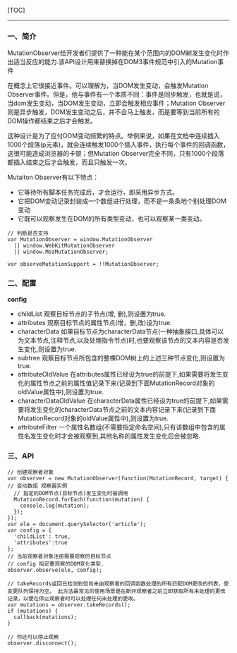 [TOC]
***

### 一、简介
MutationObserver给开发者们提供了一种能在某个范围内的DOM树发生变化时作出适当反应的能力.该API设计用来替换掉在DOM3事件规范中引入的Mutation事件

在概念上它很接近事件。可以理解为，当DOM发生变动，会触发Mutation Observer事件。但是，他与事件有一个本质不同：事件是同步触发，也就是说，当dom发生变动，当DOM发生变动，立即会触发相应事件；Mutation Observer则是异步触发，DOM发生变动之后，并不会马上触发，而是要等到当前所有的DOM操作都结束之后才会触发。

这种设计是为了应付DOM变动频繁的特点。举例来说，如果在文档中连续插入1000个段落(p元素)，就会连续触发1000个插入事件，执行每个事件的回调函数，这很可能造成浏览器的卡顿；但Mutation Observer完全不同，只有1000个段落都插入结束之后才会触发，而且只触发一次。

Mutaiton Observer有以下特点：
* 它等待所有脚本任务完成后，才会运行，即采用异步方式。
* 它把DOM变动记录封装成一个数组进行处理，而不是一条条地个别处理DOM变动
* 它既可以观察发生在DOM的所有类型变动，也可以观察某一类变动。

```JS
// 判断是否支持
var MutationObserver = window.MutationObserver
  || window.WebKitMutationObserver
  || window.MozMutationObserver;
 
var observeMutationSupport = !!MutationObserver;
```

### 二、配置

**config**
* childList	观察目标节点的子节点(增, 删),则设置为true.
* attributes	观察目标节点的属性节点(增，删,改)设为true.
* characterData	如果目标节点为characterData节点(一种抽象接口,具体可以为文本节点,注释节点,以及处理指令节点)时,也要观察该节点的文本内容是否发生变化,则设置为true.
* subtree	观察目标节点所包含的整棵DOM树上的上述三种节点变化,则设置为true.
* attributeOldValue	在attributes属性已经设为true的前提下,如果需要将发生变化的属性节点之前的属性值记录下来(记录到下面MutationRecord对象的oldValue属性中),则设置为true.
* characterDataOldValue	在characterData属性已经设为true的前提下,如果需要将发生变化的characterData节点之前的文本内容记录下来(记录到下面MutationRecord对象的oldValue属性中),则设置为true.
* attributeFilter	一个属性名数组(不需要指定命名空间),只有该数组中包含的属性名发生变化时才会被观察到,其他名称的属性发生变化后会被忽略.

### 三、API
```JS
// 创建观察者对象
var observer = new MutationObserver(function(MutationRecord, target) { // 变动数组 观察器实例
  // 指定的DOM节点(目标节点)发生变化时被调用
  MutationRecord.forEach(function(mutation) {
    console.log(mutation);
  });
});
var ele = document.querySelector('article');
var config = {
  'childList': true,
  'attributes':true
};
// 当前观察者对象注册需要观察的目标节点
// config 指定要观察的DOM变化类型.
observer.observe(ele, config);

// takeRecords返回已检测到但尚未由观察者的回调函数处理的所有匹配DOM更改的列表，使变更队列保持为空。 此方法最常见的使用场景是在断开观察者之前立即获取所有未处理的更改记录，以便在停止观察者时可以处理任何未处理的更改。
var mutations = observer.takeRecords();
if (mutations) {
  callback(mutations);
}

// 你还可以停止观察
observer.disconnect();
```
